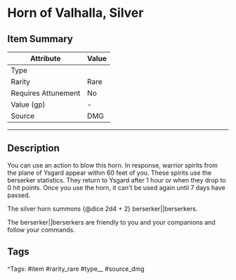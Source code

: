 # Horn of Valhalla, Silver

## Item Summary

| Attribute            | Value                        |
|----------------------|------------------------------|
| Type                 |   |
| Rarity               | Rare             |
| Requires Attunement  | No                |
| Value (gp)           | -    |
| Source               | DMG |

---

## Description

You can use an action to blow this horn. In response, warrior spirits from the plane of Ysgard appear within 60 feet of you. These spirits use the berserker statistics. They return to Ysgard after 1 hour or when they drop to 0 hit points. Once you use the horn, it can't be used again until 7 days have passed.

The silver horn summons {@dice 2d4 + 2} berserker||berserkers.

The berserker||berserkers are friendly to you and your companions and follow your commands.

## Tags

^Tags: #item #rarity_rare #type__ #source_dmg